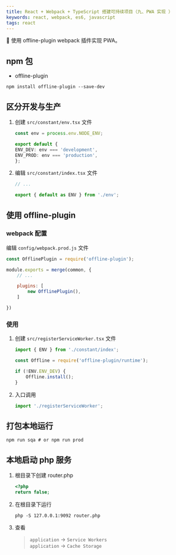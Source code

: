 ```yaml
---
title: React + Webpack + TypeScript 搭建可持续项目（九、PWA 实现 ）
keywords: react, webpack, es6, javascript
tags: react
---
```


:dog: 使用 offline-plugin webpack 插件实现 PWA。
<!--more-->

## npm 包

- offline-plugin

```shell
npm install offline-plugin --save-dev
```

## 区分开发与生产

1. 创建 `src/constant/env.tsx` 文件

    ```typescript
    const env = process.env.NODE_ENV;

    export default {
    ENV_DEV: env === 'development',
    ENV_PROD: env === 'production',
    };
    ```

2. 编辑 `src/constant/index.tsx` 文件

    ```typescript
    // ...

    export { default as ENV } from './env';
    ```


## 使用 offline-plugin

### webpack 配置

编辑 `config/webpack.prod.js` 文件

```javascript
const OfflinePlugin = require('offline-plugin');

module.exports = merge(common, {
    // ...

    plugins: [
        new OfflinePlugin(),
    ]

})

```

### 使用

1. 创建 `src/registerServiceWorker.tsx` 文件

    ```typescript
    import { ENV } from './constant/index';

    const Offline = require('offline-plugin/runtime');

    if (!ENV.ENV_DEV) {
        Offline.install();
    }
    ```

2. 入口调用

    ```typescript
    import './registerServiceWorker';
    ```

## 打包本地运行

```shell
npm run sqa # or npm run prod
```

## 本地启动 php 服务

1. 根目录下创建 router.php

    ```php
    <?php
    return false;
    ```
2. 在根目录下运行

    ```shell
    php -S 127.0.0.1:9092 router.php
    ```
3. 查看

    > `application` -> `Service Workers` <br>
    > `application` -> `Cache Storage`
